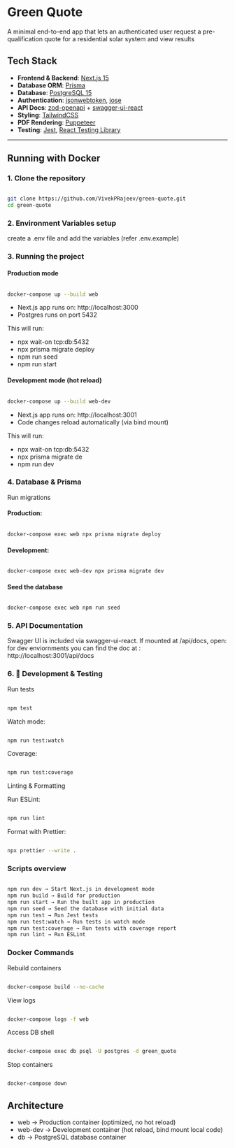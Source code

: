 # Green Quote

A minimal end-to-end app that lets an authenticated user request a pre-qualification
quote for a residential solar system and view results

## Tech Stack

- **Frontend & Backend**: [Next.js 15](https://nextjs.org/)
- **Database ORM**: [Prisma](https://www.prisma.io/)
- **Database**: [PostgreSQL 15](https://www.postgresql.org/)
- **Authentication**: [jsonwebtoken](https://github.com/auth0/node-jsonwebtoken), [jose](https://github.com/panva/jose)
- **API Docs**: [zod-openapi](https://github.com/asteasolutions/zod-to-openapi) + [swagger-ui-react](https://github.com/swagger-api/swagger-ui)
- **Styling**: [TailwindCSS](https://tailwindcss.com/)
- **PDF Rendering**: [Puppeteer](https://pptr.dev/)
- **Testing**: [Jest](https://jestjs.io/), [React Testing Library](https://testing-library.com/)

---

## Running with Docker

### 1. Clone the repository

```bash

git clone https://github.com/VivekPRajeev/green-quote.git
cd green-quote

```

### 2. Environment Variables setup

create a .env file and add the variables (refer .env.example)

### 3. Running the project

#### Production mode

```bash

docker-compose up --build web

```

- Next.js app runs on: http://localhost:3000
- Postgres runs on port 5432

This will run:

- npx wait-on tcp:db:5432
- npx prisma migrate deploy
- npm run seed
- npm run start

#### Development mode (hot reload)

```bash

docker-compose up --build web-dev

```

- Next.js app runs on: http://localhost:3001
- Code changes reload automatically (via bind mount)

This will run:

- npx wait-on tcp:db:5432
- npx prisma migrate de
- npm run dev

### 4. Database & Prisma

Run migrations

#### Production:

```bash

docker-compose exec web npx prisma migrate deploy

```

#### Development:

```bash

docker-compose exec web-dev npx prisma migrate dev

```

#### Seed the database

```bash

docker-compose exec web npm run seed

```

### 5. API Documentation

Swagger UI is included via swagger-ui-react.
If mounted at /api/docs, open:
for dev enviornments you can find the doc at :
http://localhost:3001/api/docs

### 6. 🧪 Development & Testing

Run tests

```bash

npm test

```

Watch mode:

```bash

npm run test:watch

```

Coverage:

```bash

npm run test:coverage

```

Linting & Formatting

Run ESLint:

```bash

npm run lint


```

Format with Prettier:

```bash

npx prettier --write .

```

### Scripts overview

```bash

npm run dev → Start Next.js in development mode
npm run build → Build for production
npm run start → Run the built app in production
npm run seed → Seed the database with initial data
npm run test → Run Jest tests
npm run test:watch → Run tests in watch mode
npm run test:coverage → Run tests with coverage report
npm run lint → Run ESLint

```

### Docker Commands

Rebuild containers

```bash

docker-compose build --no-cache

```

View logs

```bash

docker-compose logs -f web

```

Access DB shell

```bash

docker-compose exec db psql -U postgres -d green_quote

```

Stop containers

```bash

docker-compose down

```

## Architecture

- web → Production container (optimized, no hot reload)
- web-dev → Development container (hot reload, bind mount local code)
- db → PostgreSQL database container
